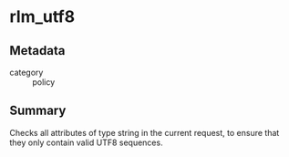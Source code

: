 # rlm_utf8
## Metadata
<dl>
  <dt>category</dt><dd>policy</dd>
</dl>

## Summary

Checks all attributes of type string in the current request, to
ensure that they only contain valid UTF8 sequences.

